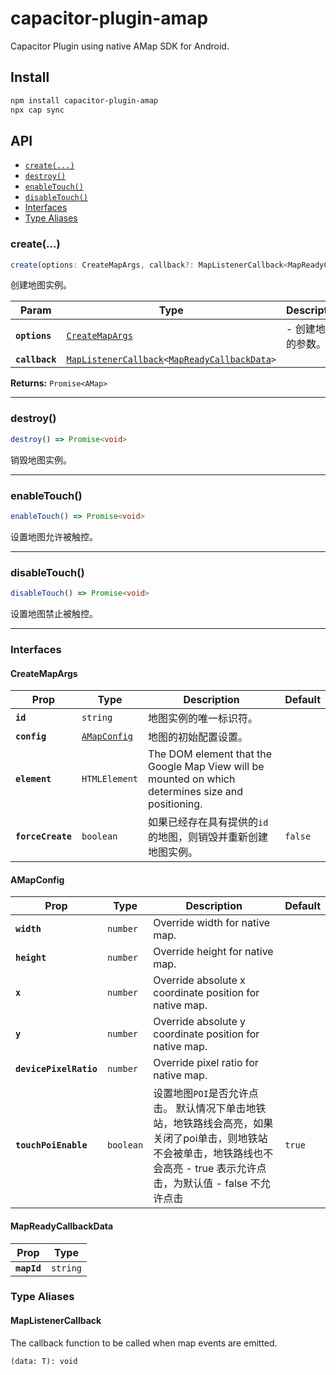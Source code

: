 # capacitor-plugin-amap

Capacitor Plugin using native AMap SDK for Android.

## Install

```bash
npm install capacitor-plugin-amap
npx cap sync
```

## API

<docgen-index>

* [`create(...)`](#create)
* [`destroy()`](#destroy)
* [`enableTouch()`](#enabletouch)
* [`disableTouch()`](#disabletouch)
* [Interfaces](#interfaces)
* [Type Aliases](#type-aliases)

</docgen-index>

<docgen-api>
<!--Update the source file JSDoc comments and rerun docgen to update the docs below-->

### create(...)

```typescript
create(options: CreateMapArgs, callback?: MapListenerCallback<MapReadyCallbackData> | undefined) => Promise<AMap>
```

创建地图实例。

| Param          | Type                                                                                                                                | Description |
| -------------- | ----------------------------------------------------------------------------------------------------------------------------------- | ----------- |
| **`options`**  | <code><a href="#createmapargs">CreateMapArgs</a></code>                                                                             | - 创建地图的参数。  |
| **`callback`** | <code><a href="#maplistenercallback">MapListenerCallback</a>&lt;<a href="#mapreadycallbackdata">MapReadyCallbackData</a>&gt;</code> |             |

**Returns:** <code>Promise&lt;AMap&gt;</code>

--------------------


### destroy()

```typescript
destroy() => Promise<void>
```

销毁地图实例。

--------------------


### enableTouch()

```typescript
enableTouch() => Promise<void>
```

设置地图允许被触控。

--------------------


### disableTouch()

```typescript
disableTouch() => Promise<void>
```

设置地图禁止被触控。

--------------------


### Interfaces


#### CreateMapArgs

| Prop              | Type                                              | Description                                                                                        | Default            |
| ----------------- | ------------------------------------------------- | -------------------------------------------------------------------------------------------------- | ------------------ |
| **`id`**          | <code>string</code>                               | 地图实例的唯一标识符。                                                                                        |                    |
| **`config`**      | <code><a href="#amapconfig">AMapConfig</a></code> | 地图的初始配置设置。                                                                                         |                    |
| **`element`**     | <code>HTMLElement</code>                          | The DOM element that the Google Map View will be mounted on which determines size and positioning. |                    |
| **`forceCreate`** | <code>boolean</code>                              | 如果已经存在具有提供的`id`的地图，则销毁并重新创建地图实例。                                                                   | <code>false</code> |


#### AMapConfig

| Prop                   | Type                 | Description                                                                                         | Default           |
| ---------------------- | -------------------- | --------------------------------------------------------------------------------------------------- | ----------------- |
| **`width`**            | <code>number</code>  | Override width for native map.                                                                      |                   |
| **`height`**           | <code>number</code>  | Override height for native map.                                                                     |                   |
| **`x`**                | <code>number</code>  | Override absolute x coordinate position for native map.                                             |                   |
| **`y`**                | <code>number</code>  | Override absolute y coordinate position for native map.                                             |                   |
| **`devicePixelRatio`** | <code>number</code>  | Override pixel ratio for native map.                                                                |                   |
| **`touchPoiEnable`**   | <code>boolean</code> | 设置地图`POI`是否允许点击。 默认情况下单击地铁站，地铁路线会高亮，如果关闭了poi单击，则地铁站不会被单击，地铁路线也不会高亮 - true 表示允许点击，为默认值 - false 不允许点击 | <code>true</code> |


#### MapReadyCallbackData

| Prop        | Type                |
| ----------- | ------------------- |
| **`mapId`** | <code>string</code> |


### Type Aliases


#### MapListenerCallback

The callback function to be called when map events are emitted.

<code>(data: T): void</code>

</docgen-api>
